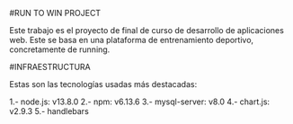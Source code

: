 #RUN TO WIN PROJECT

Este trabajo es el proyecto de final de curso de desarrollo de aplicaciones web. Este se basa en una plataforma de entrenamiento deportivo, 
concretamente de running.

#INFRAESTRUCTURA

Estas son las tecnologías usadas más destacadas:

1.- node.js: v13.8.0
2.- npm: v6.13.6
3.- mysql-server: v8.0
4.- chart.js: v2.9.3
5.- handlebars
